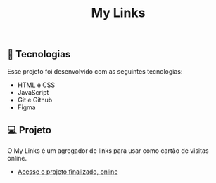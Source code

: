 <h1 align="center"> My Links </h1>

<br>

## 🚀 Tecnologias

Esse projeto foi desenvolvido com as seguintes tecnologias:

- HTML e CSS
- JavaScript
- Git e Github
- Figma

## 💻 Projeto

O My Links é um agregador de links para usar como cartão de visitas online.

- [Acesse o projeto finalizado, online](https://joaovitorangelo.github.io/my-links/)
